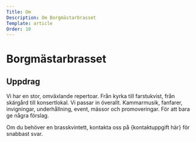 ```yaml
---
Title: Om
Description: Om Borgmästarbrasset
Template: article
Order: 10
---
```


# Borgmästarbrasset



## Uppdrag

Vi har en stor, omväxlande repertoar. Från kyrka till farstukvist,
från skärgård till konsertlokal. Vi passar in överallt.
Kammarmusik, fanfarer, invigningar, underhållning, event, mässor
och promoveringar. För att bara ge några förslag.

Om du behöver en brasskvintett, kontakta oss på
<span id="kontakt">{kontaktuppgift här}</span> för snabbast svar.
